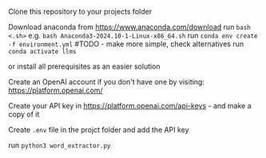 Clone this repository to your projects folder

Download anaconda from https://www.anaconda.com/download
run `bash <.sh>` e.g. `bash Anaconda3-2024.10-1-Linux-x86_64.sh`
run `conda env create -f environment.yml` #TODO - make more simple, check alternatives
run `conda activate llms`

or install all prerequisites as an easier solution

Create an OpenAI account if you don't have one by visiting: https://platform.openai.com/

Create your API key in https://platform.openai.com/api-keys - and make a copy of it

Create `.env` file in the projct folder and add the API key

run `python3 word_extractor.py`
